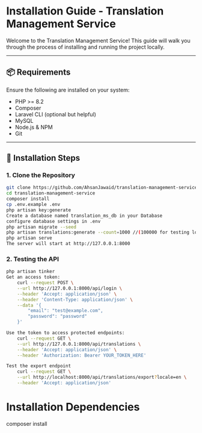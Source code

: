 # Installation Guide - Translation Management Service

Welcome to the Translation Management Service! This guide will walk you through the process of installing and running the project locally.

---

## 📦 Requirements

Ensure the following are installed on your system:

- PHP >= 8.2
- Composer
- Laravel CLI (optional but helpful)
- MySQL
- Node.js & NPM
- Git

---

## 🚀 Installation Steps

### 1. Clone the Repository

```bash
git clone https://github.com/AhsanJawaid/translation-management-service.git
cd translation-management-service
composer install
cp .env.example .env
php artisan key:generate
Create a database named translation_ms_db in your Database
configure database settings in .env
php artisan migrate --seed
php artisan translations:generate --count=1000 //(100000 for testing load)
php artisan serve
The server will start at http://127.0.0.1:8000
```

### 2. Testing the API

```bash
php artisan tinker
Get an access token:
    curl --request POST \
    --url http://127.0.0.1:8000/api/login \
    --header 'Accept: application/json' \
    --header 'Content-Type: application/json' \
    --data '{
        "email": "test@example.com",
        "password": "password"
    }'

Use the token to access protected endpoints:
    curl --request GET \
    --url http://127.0.0.1:8000/api/translations \
    --header 'Accept: application/json' \
    --header 'Authorization: Bearer YOUR_TOKEN_HERE'

Test the export endpoint
    curl --request GET \
    --url http://localhost:8000/api/translations/export?locale=en \
    --header 'Accept: application/json'
```

# Installation Dependencies
composer install
